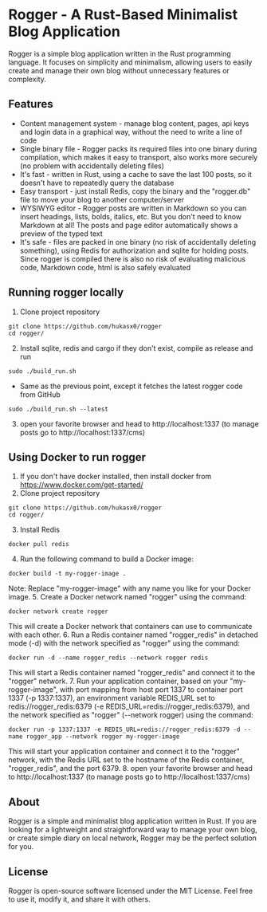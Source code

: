 # Rogger - A Rust-Based Minimalist Blog Application
Rogger is a simple blog application written in the Rust programming language. It focuses on simplicity and minimalism, allowing users to easily create and manage their own blog without unnecessary features or complexity.
## Features
- Content management system - manage blog content, pages, api keys and login data in a graphical way, without the need to write a line of code
- Single binary file - Rogger packs its required files into one binary during compilation, which makes it easy to transport, also works more securely (no problem with accidentally deleting files)
- It's fast - written in Rust, using a cache to save the last 100 posts, so it doesn't have to repeatedly query the database
- Easy transport - just install Redis, copy the binary and the "rogger.db" file to move your blog to another computer/server
- WYSIWYG editor - Rogger posts are written in Markdown so you can insert headings, lists, bolds, italics, etc. But you don't need to know Markdown at all! The posts and page editor automatically shows a preview of the typed text
- It's safe - files are packed in one binary (no risk of accidentally deleting something), using Redis for authorization and sqlite for holding posts. Since rogger is compiled there is also no risk of evaluating malicious code, Markdown code, html is also safely evaluated

## Running rogger locally
1. Clone project repository
```
git clone https://github.com/hukasx0/rogger
cd rogger/
```
2. Install sqlite, redis and cargo if they don't exist, compile as release and run
```
sudo ./build_run.sh 
```
- Same as the previous point, except it fetches the latest rogger code from GitHub
```
sudo ./build_run.sh --latest
```

3. open your favorite browser and head to http://localhost:1337 (to manage posts go to http://localhost:1337/cms)

## Using Docker to run rogger
1. If you don't have docker installed, then install docker from https://www.docker.com/get-started/
2. Clone project repository
```
git clone https://github.com/hukasx0/rogger
cd rogger/
```
3. Install Redis
```
docker pull redis
```
4. Run the following command to build a Docker image:
```
docker build -t my-rogger-image .
```
Note: Replace "my-rogger-image" with any name you like for your Docker image.
5. Create a Docker network named "rogger" using the command:
```
docker network create rogger
```
This will create a Docker network that containers can use to communicate with each other.
6. Run a Redis container named "rogger_redis" in detached mode (-d) with the network specified as "rogger" using the command:
```
docker run -d --name rogger_redis --network rogger redis
```
This will start a Redis container named "rogger_redis" and connect it to the "rogger" network.
7. Run your application container, based on your "my-rogger-image", with port mapping from host port 1337 to container port 1337 (-p 1337:1337), an environment variable REDIS_URL set to redis://rogger_redis:6379 (-e REDIS_URL=redis://rogger_redis:6379), and the network specified as "rogger" (--network rogger) using the command:
```
docker run -p 1337:1337 -e REDIS_URL=redis://rogger_redis:6379 -d --name rogger_app --network rogger my-rogger-image
```
This will start your application container and connect it to the "rogger" network, with the Redis URL set to the hostname of the Redis container, "rogger_redis", and the port 6379.
8. open your favorite browser and head to http://localhost:1337
(to manage posts go to http://localhost:1337/cms)

## About
Rogger is a simple and minimalist blog application written in Rust. If you are looking for a lightweight and straightforward way to manage your own blog, or create simple diary on local network, Rogger may be the perfect solution for you.

## License
Rogger is open-source software licensed under the MIT License. Feel free to use it, modify it, and share it with others.
